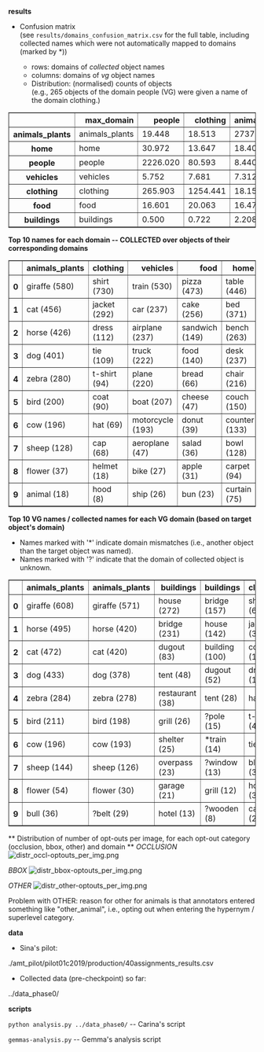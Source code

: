 
**results**
- Confusion matrix <br>
(see `results/domains_confusion_matrix.csv` for the full table, including collected names which were not automatically mapped to domains (marked by *))

  - rows: domains of *collected* object names
  - columns: domains of *vg* object names
  - Distribution: (normalised) counts of objects <br>
(e.g., 265 objects of the domain people (VG) were given a name of the domain clothing.)

<table border="1" class="dataframe"> 
<thead>   <tr style="text-align: right;"><th></th>     <th>max_domain</th>     <th>people</th>     <th>clothing</th>     <th>animals_plants</th>     <th>home</th>     <th>food</th>     <th>vehicles</th>     <th>buildings</th>     <th>SUM</th>   </tr> 
</thead> <tbody>   <tr>     <th>animals_plants</th>     <td>animals_plants</td>     <td>19.448</td>     <td>18.513</td>     <td>2737.833</td>     <td>58.559</td>     <td>1.397</td>     <td>8.457</td>     <td>8.079</td>     <td>2852.286</td>   </tr>   <tr>     <th>home</th>     <td>home</td>     <td>30.972</td>     <td>13.647</td>     <td>18.407</td>     <td>2700.445</td>     <td>38.393</td>     <td>5.933</td>     <td>16.371</td>     <td>2824.168</td>   </tr>   <tr>     <th>people</th>     <td>people</td>     <td>2226.020</td>     <td>80.593</td>     <td>8.440</td>     <td>37.409</td>     <td>2.930</td>     <td>6.058</td>     <td>19.067</td>     <td>2380.517</td>   </tr>   <tr>     <th>vehicles</th>     <td>vehicles</td>     <td>5.752</td>     <td>7.681</td>     <td>7.312</td>     <td>6.991</td>     <td>5.284</td>     <td>2012.692</td>     <td>27.902</td>     <td>2073.614</td>   </tr>   <tr>     <th>clothing</th>     <td>clothing</td>     <td>265.903</td>     <td>1254.441</td>     <td>18.155</td>     <td>48.122</td>     <td>0.994</td>     <td>15.389</td>     <td>23.030</td>     <td>1626.034</td>   </tr>   <tr>     <th>food</th>     <td>food</td>     <td>16.601</td>     <td>20.063</td>     <td>16.471</td>     <td>118.020</td>     <td>1230.986</td>     <td>5.732</td>     <td>4.888</td>     <td>1412.761</td>   </tr>   <tr>     <th>buildings</th>     <td>buildings</td>     <td>0.500</td>     <td>0.722</td>     <td>2.208</td>     <td>4.987</td>     <td>0.778</td>     <td>4.378</td>     <td>527.833</td>     <td>541.406</td>   </tr> </tbody></table>

**Top 10 names for each domain -- COLLECTED over objects of their corresponding domains**
<table border="1" class="dataframe">  <thead>    <tr style="text-align: right;">      <th></th>      <th>animals_plants</th>      <th>clothing</th>      <th>vehicles</th>      <th>food</th>      <th>home</th>      <th>people</th>      <th>buildings</th>    </tr>  </thead>  <tbody>    <tr>      <th>0</th>      <td>giraffe (580)</td>      <td>shirt (730)</td>      <td>train (530)</td>      <td>pizza (473)</td>      <td>table (446)</td>      <td>man (678)</td>      <td>bridge (159)</td>    </tr>    <tr>      <th>1</th>      <td>cat (456)</td>      <td>jacket (292)</td>      <td>car (237)</td>      <td>cake (256)</td>      <td>bed (371)</td>      <td>woman (606)</td>      <td>house (144)</td>    </tr>    <tr>      <th>2</th>      <td>horse (426)</td>      <td>dress (112)</td>      <td>airplane (237)</td>      <td>sandwich (149)</td>      <td>bench (263)</td>      <td>boy (223)</td>      <td>building (104)</td>    </tr>    <tr>      <th>3</th>      <td>dog (401)</td>      <td>tie (109)</td>      <td>truck (222)</td>      <td>food (140)</td>      <td>desk (237)</td>      <td>person (203)</td>      <td>dugout (52)</td>    </tr>    <tr>      <th>4</th>      <td>zebra (280)</td>      <td>t-shirt (94)</td>      <td>plane (220)</td>      <td>bread (66)</td>      <td>chair (216)</td>      <td>child (153)</td>      <td>tent (28)</td>    </tr>    <tr>      <th>5</th>      <td>bird (200)</td>      <td>coat (90)</td>      <td>boat (207)</td>      <td>cheese (47)</td>      <td>couch (150)</td>      <td>girl (147)</td>      <td>grill (14)</td>    </tr>    <tr>      <th>6</th>      <td>cow (196)</td>      <td>hat (69)</td>      <td>motorcycle (193)</td>      <td>donut (39)</td>      <td>counter (133)</td>      <td>skater (65)</td>      <td>garage (7)</td>    </tr>    <tr>      <th>7</th>      <td>sheep (128)</td>      <td>cap (68)</td>      <td>aeroplane (47)</td>      <td>salad (36)</td>      <td>bowl (128)</td>      <td>kid (53)</td>      <td>overpass (5)</td>    </tr>    <tr>      <th>8</th>      <td>flower (37)</td>      <td>helmet (18)</td>      <td>bike (27)</td>      <td>apple (31)</td>      <td>carpet (94)</td>      <td>player (42)</td>      <td>hut (4)</td>    </tr>    <tr>      <th>9</th>      <td>animal (18)</td>      <td>hood (8)</td>      <td>ship (26)</td>      <td>bun (23)</td>      <td>curtain (75)</td>      <td>skier (41)</td>      <td>castle (4)</td>    </tr>  </tbody></table>

**Top 10 VG names / collected names for each VG domain (based on target object's domain)**
- Names marked with '*' indicate domain mismatches (i.e., another object than the target object was named).
- Names marked with '?' indicate that the domain of collected object is unknown.
<table border="1" class="dataframe">  <thead>    <tr style="text-align: right;">      <th></th>      <th>animals_plants</th>      <th>animals_plants</th>      <th>buildings</th>      <th>buildings</th>      <th>clothing</th>      <th>clothing</th>      <th>food</th>      <th>food</th>      <th>home</th>      <th>home</th>      <th>people</th>      <th>people</th>      <th>vehicles</th>      <th>vehicles</th>    </tr>  </thead>  <tbody>    <tr>      <th>0</th>      <td>giraffe (608)</td>      <td>giraffe (571)</td>      <td>house (272)</td>      <td>bridge (157)</td>      <td>shirt (680)</td>      <td>shirt (578)</td>      <td>pizza (379)</td>      <td>pizza (424)</td>      <td>bed (455)</td>      <td>table (426)</td>      <td>man (573)</td>      <td>man (611)</td>      <td>train (482)</td>      <td>train (511)</td>    </tr>    <tr>      <th>1</th>      <td>horse (495)</td>      <td>horse (420)</td>      <td>bridge (231)</td>      <td>house (142)</td>      <td>jacket (334)</td>      <td>jacket (275)</td>      <td>cake (213)</td>      <td>cake (215)</td>      <td>table (439)</td>      <td>bed (365)</td>      <td>boy (571)</td>      <td>woman (574)</td>      <td>car (367)</td>      <td>airplane (236)</td>    </tr>    <tr>      <th>2</th>      <td>cat (472)</td>      <td>cat (420)</td>      <td>dugout (83)</td>      <td>building (100)</td>      <td>coat (199)</td>      <td>dress (92)</td>      <td>bread (149)</td>      <td>sandwich (140)</td>      <td>desk (360)</td>      <td>bench (255)</td>      <td>woman (565)</td>      <td>boy (212)</td>      <td>truck (256)</td>      <td>car (221)</td>    </tr>    <tr>      <th>3</th>      <td>dog (433)</td>      <td>dog (378)</td>      <td>tent (48)</td>      <td>dugout (52)</td>      <td>dress (153)</td>      <td>tie (91)</td>      <td>bun (112)</td>      <td>food (106)</td>      <td>bench (348)</td>      <td>desk (236)</td>      <td>girl (440)</td>      <td>person (194)</td>      <td>airplane (253)</td>      <td>plane (220)</td>    </tr>    <tr>      <th>4</th>      <td>zebra (284)</td>      <td>zebra (278)</td>      <td>restaurant (38)</td>      <td>tent (28)</td>      <td>hat (61)</td>      <td>coat (68)</td>      <td>sandwich (111)</td>      <td>?plate (72)</td>      <td>counter (325)</td>      <td>chair (201)</td>      <td>lady (239)</td>      <td>child (144)</td>      <td>boat (252)</td>      <td>truck (219)</td>    </tr>    <tr>      <th>5</th>      <td>bird (211)</td>      <td>bird (198)</td>      <td>grill (26)</td>      <td>?pole (15)</td>      <td>t-shirt (41)</td>      <td>hat (57)</td>      <td>cheese (101)</td>      <td>bread (61)</td>      <td>chair (227)</td>      <td>couch (148)</td>      <td>guy (234)</td>      <td>girl (137)</td>      <td>plane (237)</td>      <td>boat (201)</td>    </tr>    <tr>      <th>6</th>      <td>cow (196)</td>      <td>cow (193)</td>      <td>shelter (25)</td>      <td>*train (14)</td>      <td>tie (40)</td>      <td>*man (41)</td>      <td>sauce (71)</td>      <td>donut (36)</td>      <td>carpet (225)</td>      <td>counter (132)</td>      <td>child (174)</td>      <td>*shirt (105)</td>      <td>motorcycle (233)</td>      <td>motorcycle (189)</td>    </tr>    <tr>      <th>7</th>      <td>sheep (144)</td>      <td>sheep (126)</td>      <td>overpass (23)</td>      <td>?window (13)</td>      <td>blazer (33)</td>      <td>t-shirt (39)</td>      <td>donut (64)</td>      <td>cheese (36)</td>      <td>couch (218)</td>      <td>bowl (114)</td>      <td>batter (71)</td>      <td>?shoe (76)</td>      <td>jet (50)</td>      <td>?wheel (100)</td>    </tr>    <tr>      <th>8</th>      <td>flower (54)</td>      <td>flower (30)</td>      <td>garage (21)</td>      <td>grill (12)</td>      <td>hood (32)</td>      <td>?suit (31)</td>      <td>salad (58)</td>      <td>salad (33)</td>      <td>bowl (191)</td>      <td>?plate (111)</td>      <td>kid (66)</td>      <td>skater (64)</td>      <td>aircraft (41)</td>      <td>aeroplane (47)</td>    </tr>    <tr>      <th>9</th>      <td>bull (36)</td>      <td>?belt (29)</td>      <td>hotel (13)</td>      <td>?wooden (8)</td>      <td>cap (20)</td>      <td>*woman (20)</td>      <td>vegetable (42)</td>      <td>?hotdog (32)</td>      <td>curtain (128)</td>      <td>carpet (94)</td>      <td>skier (53)</td>      <td>kid (51)</td>      <td>van (37)</td>      <td>ship (25)</td>    </tr>  </tbody></table>

** Distribution of number of opt-outs per image, for each opt-out category (occlusion, bbox, other) and domain **
*OCCLUSION*
![distr_occl-optouts_per_img.png](https://raw.githubusercontent.com/sinazarriess/names_in_context/master/analysis/results/distr_occl-optouts_per_img.png)

*BBOX*
![distr_bbox-optouts_per_img.png](https://raw.githubusercontent.com/sinazarriess/names_in_context/master/analysis/results/distr_bbox-optouts_per_img.png)

*OTHER*
![distr_other-optouts_per_img.png](https://raw.githubusercontent.com/sinazarriess/names_in_context/master/analysis/results/distr_other-optouts_per_img.png)

Problem with OTHER: reason for other for animals is that annotators entered something like "other_animal", i.e., opting out when entering the hypernym / superlevel category.


**data**

- Sina's pilot:

./amt_pilot/pilot01c2019/production/40assignments_results.csv

- Collected data (pre-checkpoint) so far:

../data_phase0/

**scripts**

`python analysis.py ../data_phase0/`  -- Carina's script

`gemmas-analysis.py` -- Gemma's analysis script
